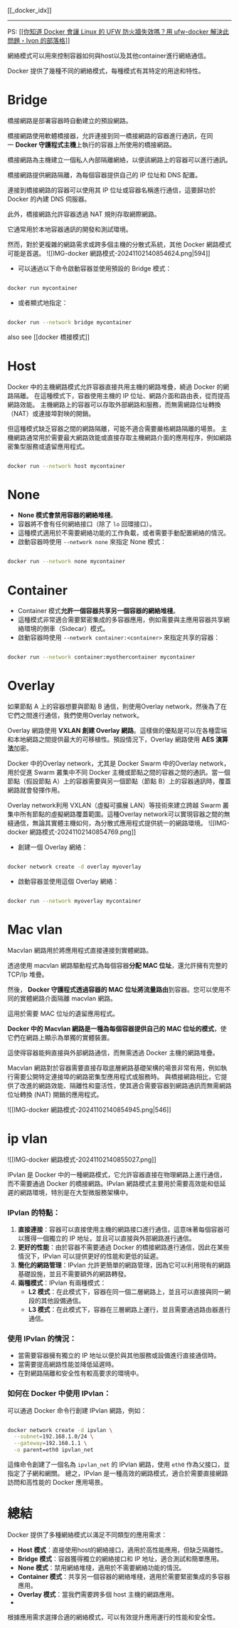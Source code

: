 [[_docker_idx]]



---
PS: [[[你知道 Docker 會讓 Linux 的 UFW 防火牆失效嗎？用 ufw-docker 解決此問題・Ivon 的部落格](https://ivonblog.com/posts/fix-ufw-docker/)]]


網絡模式可以用來控制容器如何與host以及其他container進行網絡通信。

Docker 提供了幾種不同的網絡模式，每種模式有其特定的用途和特性。



# Bridge 

橋接網路是部署容器時自動建立的預設網路。

橋接網路使用軟體橋接器，允許連接到同一橋接網路的容器進行通訊，在同一 **Docker 守護程式主機**上執行的容器上所使用的橋接網路。

橋接網路為主機建立一個私人內部隔離網絡，以便該網路上的容器可以進行通訊。


橋接網路提供網路隔離，為每個容器提供自己的 IP 位址和 DNS 配置。

連接到橋接網路的容器可以使用其 IP 位址或容器名稱進行通信，這要歸功於 Docker 的內建 DNS 伺服器。

此外，橋接網路允許容器透過 NAT 規則存取網際網路。

它通常用於本地容器通訊的開發和測試環境。

然而，對於更複雜的網路需求或跨多個主機的分散式系統，其他 Docker 網路模式可能是首選。
![[IMG-docker 網路模式-20241102140854624.png|594]]


- 可以通過以下命令啟動容器並使用預設的 Bridge 模式：
```sh

docker run mycontainer

```

- 或者顯式地指定：
```sh

docker run --network bridge mycontainer

```


also see [[docker 橋接模式]]

# Host


Docker 中的主機網路模式允許容器直接共用主機的網路堆疊，繞過 Docker 的網路隔離。
在這種模式下，容器使用主機的 IP 位址、網路介面和路由表，從而提高網路效能。
主機網路上的容器可以存取外部網路和服務，而無需網路位址轉換（NAT）或連接埠對映的開銷。

但這種模式缺乏容器之間的網路隔離，可能不適合需要嚴格網路隔離的場景。
主機網路通常用於需要最大網路效能或直接存取主機網路介面的應用程序，例如網路密集型服務或遺留應用程式。

```sh

docker run --network host mycontainer

```



# None

- **None 模式會禁用容器的網絡堆棧**。
- 容器將不會有任何網絡接口（除了 `lo` 回環接口）。
- 這種模式適用於不需要網絡功能的工作負載，或者需要手動配置網絡的情況。
- 啟動容器時使用 `--network none` 來指定 None 模式：
```sh

docker run --network none mycontainer

```


# Container

- Container 模式**允許一個容器共享另一個容器的網絡堆棧**。
- 這種模式非常適合需要緊密集成的多容器應用，例如需要與主應用容器共享網絡環境的側車（Sidecar）模式。
- 啟動容器時使用 `--network container:<container>` 來指定共享的容器：
```sh

docker run --network container:myothercontainer mycontainer

```


# Overlay 

如果節點 A 上的容器想要與節點 B 通信，則使用Overlay network，然後為了在它們之間進行通信，我們使用Overlay network。 

Overlay 網路使用 **VXLAN 創建 Overlay 網路**。這樣做的優點是可以在各種雲端和本地網路之間提供最大的可移植性。預設情況下，Overlay 網路使用 **AES 演算法**加密。


Docker 中的Overlay network，尤其是 Docker Swarm 中的Overlay network，用於促進 Swarm 叢集中不同 Docker 主機或節點之間的容器之間的通訊。當一個節點（假設節點 A）上的容器需要與另一個節點（節點 B）上的容器通訊時，覆蓋網路就會發揮作用。


Overlay network利用 VXLAN（虛擬可擴展 LAN）等技術來建立跨越 Swarm 叢集中所有節點的虛擬網路覆蓋範圍。這種Overlay network可以實現容器之間的無縫通信，無論其實體主機如何，為分散式應用程式提供統一的網路環境。
![[IMG-docker 網路模式-20241102140854769.png]]


- 創建一個 Overlay 網絡：
```sh

docker network create -d overlay myoverlay

```

- 啟動容器並使用這個 Overlay 網絡：
```sh

docker run --network myoverlay mycontainer

```




# Mac vlan

Macvlan 網路用於將應用程式直接連接到實體網路。

透過使用 macvlan 網路驅動程式為每個容器**分配 MAC 位址**，還允許擁有完整的 TCP/Ip 堆疊。

然後， **Docker 守護程式透過容器的 MAC 位址將流量路由**到容器。您可以使用不同的實體網路介面隔離 macvlan 網路。

這用於需要 MAC 位址的遺留應用程式。


**Docker 中的 Macvlan 網路是一種為每個容器提供自己的 MAC 位址的模式**，使它們在網路上顯示為單獨的實體裝置。

這使得容器能夠直接與外部網路通信，而無需透過 Docker 主機的網路堆疊。 

Macvlan 網路對於容器需要直接存取底層網路基礎架構的場景非常有用，例如執行需要公開特定連接埠的網路密集型應用程式或服務時。
與橋接網路相比，它提供了改進的網路效能、隔離性和靈活性，使其適合需要容器到網路通訊而無需網路位址轉換 (NAT) 開銷的應用程式。

![[IMG-docker 網路模式-20241102140854945.png|546]]


# ip vlan

![[IMG-docker 網路模式-20241102140855027.png]]

IPvlan 是 Docker 中的一種網路模式，它允許容器直接在物理網路上進行通信，而不需要通過 Docker 的橋接網路。IPvlan 網路模式主要用於需要高效能和低延遲的網路環境，特別是在大型微服務架構中。

### IPvlan 的特點：

1. **直接連接**：容器可以直接使用主機的網路接口進行通信，這意味著每個容器可以獲得一個獨立的 IP 地址，並且可以直接與外部網路進行通信。
2. **更好的性能**：由於容器不需要通過 Docker 的橋接網路進行通信，因此在某些情況下，IPvlan 可以提供更好的性能和更低的延遲。
3. **簡化的網路管理**：IPvlan 允許更簡單的網路管理，因為它可以利用現有的網路基礎設施，並且不需要額外的網路轉發。
4. **兩種模式**：IPvlan 有兩種模式：
    - **L2 模式**：在此模式下，容器在同一個二層網路上，並且可以直接與同一網段的其他設備通信。
    - **L3 模式**：在此模式下，容器在三層網路上運行，並且需要通過路由器進行通信。

### 使用 IPvlan 的情況：
- 當需要容器擁有獨立的 IP 地址以便於與其他服務或設備進行直接通信時。
- 當需要提高網路性能並降低延遲時。
- 在對網路隔離和安全性有較高要求的環境中。

### 如何在 Docker 中使用 IPvlan：
可以通過 Docker 命令行創建 IPvlan 網路，例如：

```bash

docker network create -d ipvlan \
  --subnet=192.168.1.0/24 \
  --gateway=192.168.1.1 \
  -o parent=eth0 ipvlan_net

```

這條命令創建了一個名為 `ipvlan_net` 的 IPvlan 網路，使用 `eth0` 作為父接口，並指定了子網和網關。
總之，IPvlan 是一種高效的網路模式，適合於需要直接網路訪問和高性能的 Docker 應用場景。




# 總結

Docker 提供了多種網絡模式以滿足不同類型的應用需求：
- **Host 模式**：直接使用host的網絡接口，適用於高性能應用，但缺乏隔離性。
- **Bridge 模式**：容器獲得獨立的網絡接口和 IP 地址，適合測試和簡單應用。
- **None 模式**：禁用網絡堆棧，適用於不需要網絡功能的情況。
- **Container 模式**：共享另一個容器的網絡堆棧，適用於需要緊密集成的多容器應用。
- **Overlay 模式**：當我們需要跨多個 host 主機的網路應用。
- 

根據應用需求選擇合適的網絡模式，可以有效提升應用運行的性能和安全性。